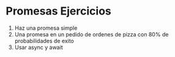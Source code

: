 # Promesas Ejercicios 

1. Haz una promesa simple 
2. Una promesa en un pedido de ordenes de pizza con 80% de probabilidades de exito
3. Usar async y await